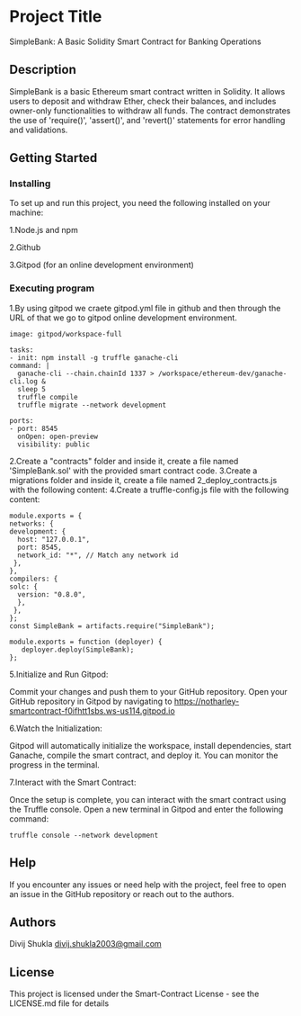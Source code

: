 # Project Title

SimpleBank: A Basic Solidity Smart Contract for Banking Operations

## Description

SimpleBank is a basic Ethereum smart contract written in Solidity. It allows users to deposit and withdraw Ether, check their balances, and includes owner-only functionalities to withdraw all funds. The contract demonstrates the use of 'require()', 'assert()', and 'revert()' statements for error handling and validations.

## Getting Started


### Installing

To set up and run this project, you need the following installed on your machine:

1.Node.js and npm

2.Github

3.Gitpod (for an online development environment)


### Executing program

1.By using gitpod we craete gitpod.yml file in github and then through the URL of that we go to gitpod online development environment.


    image: gitpod/workspace-full

    tasks:
    - init: npm install -g truffle ganache-cli
    command: |
      ganache-cli --chain.chainId 1337 > /workspace/ethereum-dev/ganache-cli.log &
      sleep 5
      truffle compile
      truffle migrate --network development

    ports:
    - port: 8545
      onOpen: open-preview
      visibility: public   


2.Create a "contracts" folder and inside it, create a file named 'SimpleBank.sol' with the provided smart contract code.
3.Create a migrations folder and inside it, create a file named 2_deploy_contracts.js with the following content:
4.Create a truffle-config.js file with the following content:

    module.exports = {
    networks: {
    development: {
      host: "127.0.0.1",
      port: 8545,
      network_id: "*", // Match any network id
     },
    },
    compilers: {
    solc: {
      version: "0.8.0",
      },
     },
    };
    const SimpleBank = artifacts.require("SimpleBank");

    module.exports = function (deployer) {
       deployer.deploy(SimpleBank);
    };


5.Initialize and Run Gitpod:

Commit your changes and push them to your GitHub repository.
Open your GitHub repository in Gitpod by navigating to https://notharley-smartcontract-f0ifhtt1sbs.ws-us114.gitpod.io

6.Watch the Initialization:

Gitpod will automatically initialize the workspace, install dependencies, start Ganache, compile the smart contract, and deploy it.
You can monitor the progress in the terminal.

7.Interact with the Smart Contract:

Once the setup is complete, you can interact with the smart contract using the Truffle console. Open a new terminal in Gitpod and enter the following command:
                                                                            
    truffle console --network development



## Help

If you encounter any issues or need help with the project, feel free to open an issue in the GitHub repository or reach out to the authors.


## Authors

Divij Shukla
divij.shukla2003@gmail.com

## License

This project is licensed under the Smart-Contract License - see the LICENSE.md file for details
